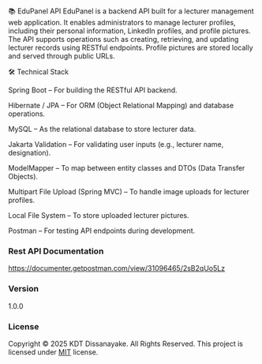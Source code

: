 📚 EduPanel API
EduPanel is a backend API built for a lecturer management web application. It enables administrators to manage lecturer profiles, including their personal information, LinkedIn profiles, and profile pictures. The API supports operations such as creating, retrieving, and updating lecturer records using RESTful endpoints. Profile pictures are stored locally and served through public URLs.

🛠️ Technical Stack

Spring Boot – For building the RESTful API backend.

Hibernate / JPA – For ORM (Object Relational Mapping) and database operations.

MySQL – As the relational database to store lecturer data.

Jakarta Validation – For validating user inputs (e.g., lecturer name, designation).

ModelMapper – To map between entity classes and DTOs (Data Transfer Objects).

Multipart File Upload (Spring MVC) – To handle image uploads for lecturer profiles.

Local File System – To store uploaded lecturer pictures.

Postman – For testing API endpoints during development.

### Rest API Documentation
https://documenter.getpostman.com/view/31096465/2sB2qUo5Lz

### Version
1.0.0

### License
Copyright © 2025 KDT Dissanayake. All Rights Reserved.
This project is licensed under [MIT](LICENSE.txt) license.
